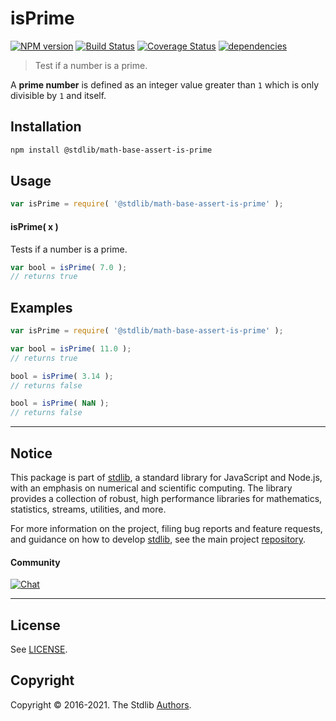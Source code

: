<!--

@license Apache-2.0

Copyright (c) 2020 The Stdlib Authors.

Licensed under the Apache License, Version 2.0 (the "License");
you may not use this file except in compliance with the License.
You may obtain a copy of the License at

   http://www.apache.org/licenses/LICENSE-2.0

Unless required by applicable law or agreed to in writing, software
distributed under the License is distributed on an "AS IS" BASIS,
WITHOUT WARRANTIES OR CONDITIONS OF ANY KIND, either express or implied.
See the License for the specific language governing permissions and
limitations under the License.

-->

# isPrime

[![NPM version][npm-image]][npm-url] [![Build Status][test-image]][test-url] [![Coverage Status][coverage-image]][coverage-url] [![dependencies][dependencies-image]][dependencies-url]

> Test if a number is a prime.

<section class="intro">

A **prime number** is defined as an integer value greater than `1` which is only divisible by `1` and itself.

</section>

<!-- /.intro -->

<section class="installation">

## Installation

```bash
npm install @stdlib/math-base-assert-is-prime
```

</section>

<section class="usage">

## Usage

```javascript
var isPrime = require( '@stdlib/math-base-assert-is-prime' );
```

#### isPrime( x )

Tests if a number is a prime.

```javascript
var bool = isPrime( 7.0 );
// returns true
```

</section>

<!-- /.usage -->

<section class="notes">

</section>

<!-- /.notes -->

<section class="examples">

## Examples

<!-- eslint no-undef: "error" -->

```javascript
var isPrime = require( '@stdlib/math-base-assert-is-prime' );

var bool = isPrime( 11.0 );
// returns true

bool = isPrime( 3.14 );
// returns false

bool = isPrime( NaN );
// returns false
```

</section>

<!-- /.examples -->


<section class="main-repo" >

* * *

## Notice

This package is part of [stdlib][stdlib], a standard library for JavaScript and Node.js, with an emphasis on numerical and scientific computing. The library provides a collection of robust, high performance libraries for mathematics, statistics, streams, utilities, and more.

For more information on the project, filing bug reports and feature requests, and guidance on how to develop [stdlib][stdlib], see the main project [repository][stdlib].

#### Community

[![Chat][chat-image]][chat-url]

---

## License

See [LICENSE][stdlib-license].


## Copyright

Copyright &copy; 2016-2021. The Stdlib [Authors][stdlib-authors].

</section>

<!-- /.stdlib -->

<!-- Section for all links. Make sure to keep an empty line after the `section` element and another before the `/section` close. -->

<section class="links">

[npm-image]: http://img.shields.io/npm/v/@stdlib/math-base-assert-is-prime.svg
[npm-url]: https://npmjs.org/package/@stdlib/math-base-assert-is-prime

[test-image]: https://github.com/stdlib-js/math-base-assert-is-prime/actions/workflows/test.yml/badge.svg
[test-url]: https://github.com/stdlib-js/math-base-assert-is-prime/actions/workflows/test.yml

[coverage-image]: https://img.shields.io/codecov/c/github/stdlib-js/math-base-assert-is-prime/main.svg
[coverage-url]: https://codecov.io/github/stdlib-js/math-base-assert-is-prime?branch=main

[dependencies-image]: https://img.shields.io/david/stdlib-js/math-base-assert-is-prime.svg
[dependencies-url]: https://david-dm.org/stdlib-js/math-base-assert-is-prime/main

[chat-image]: https://img.shields.io/gitter/room/stdlib-js/stdlib.svg
[chat-url]: https://gitter.im/stdlib-js/stdlib/

[stdlib]: https://github.com/stdlib-js/stdlib

[stdlib-authors]: https://github.com/stdlib-js/stdlib/graphs/contributors

[stdlib-license]: https://raw.githubusercontent.com/stdlib-js/math-base-assert-is-prime/main/LICENSE

</section>

<!-- /.links -->
